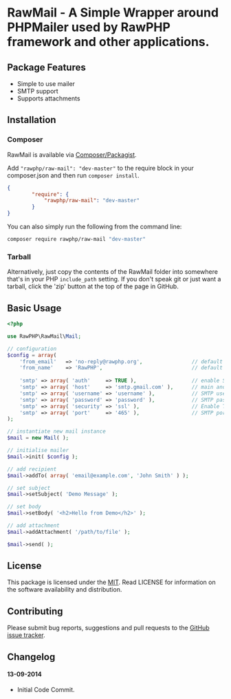 
# RawMail - A Simple Wrapper around PHPMailer used by RawPHP framework and other applications.

## Package Features

- Simple to use mailer
- SMTP support
- Supports attachments

## Installation

### Composer
RawMail is available via [Composer/Packagist](https://packagist.org/packages/rawphp/raw-mail).

Add `"rawphp/raw-mail": "dev-master"` to the require block in your composer.json and then run `composer install`.

```json
{
        "require": {
            "rawphp/raw-mail": "dev-master"
        }
}
```

You can also simply run the following from the command line:

```sh
composer require rawphp/raw-mail "dev-master"
```

### Tarball
Alternatively, just copy the contents of the RawMail folder into somewhere that's in your PHP `include_path` setting. If you don't speak git or just want a tarball, click the 'zip' button at the top of the page in GitHub.

## Basic Usage

```php
<?php

use RawPHP\RawMail\Mail;

// configuration
$config = array(
    'from_email'   => 'no-reply@rawphp.org',                // default from email to use in emails
    'from_name'    => 'RawPHP',                             // default from name to use in emails
    
    'smtp' => array( 'auth'     => TRUE ),                  // enable SMTP authentication
    'smtp' => array( 'host'     => 'smtp.gmail.com' ),      // main and backup SMTP servers
    'smtp' => array( 'username' => 'username' ),            // SMTP username
    'smtp' => array( 'password' => 'password' ),            // SMTP password
    'smtp' => array( 'security' => 'ssl' ),                 // Enable TLS encryption, 'ssl' also accepted
    'smtp' => array( 'port'     => '465' ),                 // SMTP port
);

// instantiate new mail instance
$mail = new Mail( );

// initialise mailer
$mail->init( $config );

// add recipient
$mail->addTo( array( 'email@example.com', 'John Smith' ) );

// set subject
$mail->setSubject( 'Demo Message' );

// set body
$mail->setBody( '<h2>Hello from Demo</h2>' );

// add attachment
$mail->addAttachment( '/path/to/file' );

$mail->send( );
```

## License
This package is licensed under the [MIT](https://github.com/rawphp/RawMail/blob/master/LICENSE). Read LICENSE for information on the software availability and distribution.

## Contributing

Please submit bug reports, suggestions and pull requests to the [GitHub issue tracker](https://github.com/rawphp/RawMail/issues).

## Changelog

#### 13-09-2014
- Initial Code Commit.
